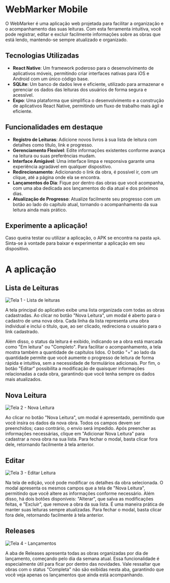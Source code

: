 # WebMarker Mobile

O WebMarker é uma aplicação web projetada para facilitar a organização e o acompanhamento das suas leituras. Com esta ferramenta intuitiva, você pode registrar, editar e excluir facilmente informações sobre as obras que está lendo, mantendo-se sempre atualizado e organizado.

## Tecnologias Utilizadas

* **React Native**: Um framework poderoso para o desenvolvimento de aplicativos móveis, permitindo criar interfaces nativas para iOS e Android com um único código base.
* **SQLite**: Um banco de dados leve e eficiente, utilizado para armazenar e gerenciar os dados das leituras dos usuários de forma segura e acessível.
* **Expo**: Uma plataforma que simplifica o desenvolvimento e a construção de aplicativos React Native, permitindo um fluxo de trabalho mais ágil e eficiente.

## Funcionalidades em destaque

* **Registro de Leituras**: Adicione novos livros à sua lista de leitura com detalhes como título, link e progresso.
* **Gerenciamento Flexível**: Edite informações existentes conforme avança na leitura ou suas preferências mudam.
* **Interface Amigável**: Uma interface limpa e responsiva garante uma experiência agradável em qualquer dispositivo.
* **Redirecionamento**: Adicionando o link da obra, é possível ir, com um clique, até a página onde ela se encontra.
* **Lançamentos do Dia**: Fique por dentro das obras que você acompanha, com uma aba dedicada aos lançamentos do dia atual e dos próximos dias.
* **Atualização de Progresso**: Atualize facilmente seu progresso com um botão ao lado do capítulo atual, tornando o acompanhamento da sua leitura ainda mais prático.

## Experimente a aplicação!

Caso queira testar ou utilizar a aplicação, o APK se encontra na pasta `apk`. Sinta-se à vontade para baixar e experimentar a aplicação em seu dispositivo.

# A aplicação

## Lista de Leituras

![Tela 1 - Lista de leituras](images/main.jpeg "Minhas Leituras")

A tela principal do aplicativo exibe uma lista organizada com todas as obras cadastradas. Ao clicar no botão "Nova Leitura", um modal é aberto para o cadastro de uma nova obra. Cada linha da lista representa uma obra individual e inclui o título, que, ao ser clicado, redireciona o usuário para o link cadastrado. 

Além disso, o status da leitura é exibido, indicando se a obra está marcada como "Em leitura" ou "Completo". Para facilitar o acompanhamento, a tela mostra também a quantidade de capítulos lidos. O botão "+" ao lado da quantidade permite que você aumente o progresso de leitura de forma rápida e intuitiva, sem a necessidade de formulários adicionais. Por fim, o botão "Editar" possibilita a modificação de quaisquer informações relacionadas a cada obra, garantindo que você tenha sempre os dados mais atualizados.

## Nova Leitura

![Tela 2 - Nova Leitura](images/add.jpeg "Adicionar Nova Leitura")

Ao clicar no botão "Nova Leitura", um modal é apresentado, permitindo que você insira os dados da nova obra. Todos os campos devem ser preenchidos; caso contrário, o envio será impedido. Após preencher as informações necessárias, clique em "Adicionar Nova Leitura" para cadastrar a nova obra na sua lista. Para fechar o modal, basta clicar fora dele, retornando facilmente à tela anterior.

## Editar

![Tela 3 - Editar Leitura](images/edit.jpeg "Editar Leitura")

Na tela de edição, você pode modificar os detalhes da obra selecionada. O modal apresenta os mesmos campos que a tela de "Nova Leitura", permitindo que você altere as informações conforme necessário. Além disso, há dois botões disponíveis: "Alterar", que salva as modificações feitas, e "Excluir", que remove a obra da sua lista. É uma maneira prática de manter suas leituras sempre atualizadas. Para fechar o modal, basta clicar fora dele, retornando facilmente à tela anterior.

## Releases

![Tela 4 - Lançamentos](images/releases.jpeg "Lançamentos do Dia")

A aba de Releases apresenta todas as obras organizadas por dia de lançamento, começando pelo dia da semana atual. Essa funcionalidade é especialmente útil para ficar por dentro das novidades. Vale ressaltar que obras com o status "Completa" não são exibidas nesta aba, garantindo que você veja apenas os lançamentos que ainda está acompanhando.

